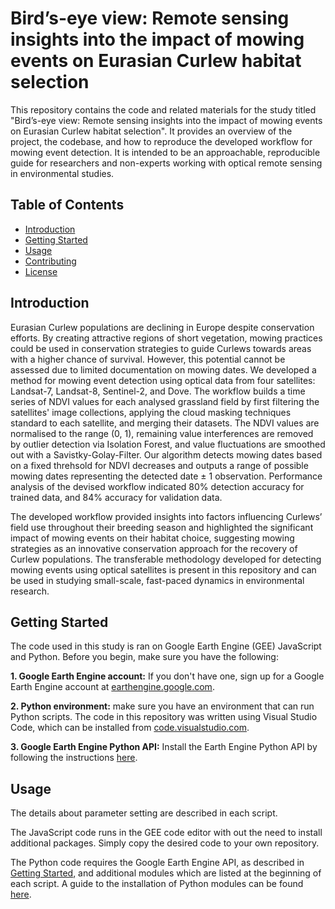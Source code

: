 # Bird’s-eye view: Remote sensing insights into the impact of mowing events on Eurasian Curlew habitat selection

This repository contains the code and related materials for the study titled "Bird’s-eye view: Remote sensing insights into the impact of mowing events on Eurasian Curlew habitat selection". It provides an overview of the project, the codebase, and how to reproduce the developed workflow for mowing event detection. It is intended to be an approachable, reproducible guide for researchers and non-experts working with optical remote sensing in environmental studies.

## Table of Contents
- [Introduction](#introduction)
- [Getting Started](#getting-started)
- [Usage](#usage)
- [Contributing](#contributing)
- [License](#license)

## Introduction

Eurasian Curlew populations are declining in Europe despite conservation efforts. By creating attractive regions of short vegetation, mowing practices could be used in conservation strategies to guide Curlews towards areas with a higher chance of survival. However, this potential cannot be assessed due to limited documentation on mowing dates. We developed a method for mowing event detection using optical data from four satellites: Landsat-7, Landsat-8, Sentinel-2, and Dove. The workflow builds a time series of NDVI values for each analysed grassland field by first filtering the satellites' image collections, applying the cloud masking techniques standard to each satellite, and merging their datasets. The NDVI values are normalised to the range (0, 1), remaining value interferences are removed by outlier detection via Isolation Forest, and value fluctuations are smoothed out with a Savistky-Golay-Filter. Our algorithm detects mowing dates based on a fixed threhsold for NDVI decreases and outputs a range of possible mowing dates representing the detected date ± 1 observation. Performance analysis of the devised workflow indicated 80% detection accuracy for trained data, and 84% accuracy for validation data.

The developed workflow provided insights into factors influencing Curlews’ field use throughout their breeding season and highlighted the significant impact of mowing events on their habitat choice, suggesting mowing strategies as an innovative conservation approach for the recovery of Curlew populations. The transferable methodology developed for detecting mowing events using optical satellites is present in this repository and can be used in studying small-scale, fast-paced dynamics in environmental research.

## Getting Started

The code used in this study is ran on Google Earth Engine (GEE) JavaScript and Python. Before you begin, make sure you have the following:

**1. Google Earth Engine account:** If you don't have one, sign up for a Google Earth Engine account at [earthengine.google.com](earthengine.google.com).

**2. Python environment:** make sure you have an environment that can run Python scripts. The code in this repository was written using Visual Studio Code, which can be installed from [code.visualstudio.com](code.visualstudio.com).

**3. Google Earth Engine Python API:** Install the Earth Engine Python API by following the instructions [here](https://developers.google.com/earth-engine/guides/python_install).

## Usage

The details about parameter setting are described in each script. 

The JavaScript code runs in the GEE code editor with out the need to install additional packages. Simply copy the desired code to your own repository.

The Python code requires the Google Earth Engine API, as described in [Getting Started](#getting-started), and additional modules which are listed at the beginning of each script. A guide to the installation of Python modules can be found [here]([code.visualstudio.com](https://docs.python.org/3/installing/index.html)).
